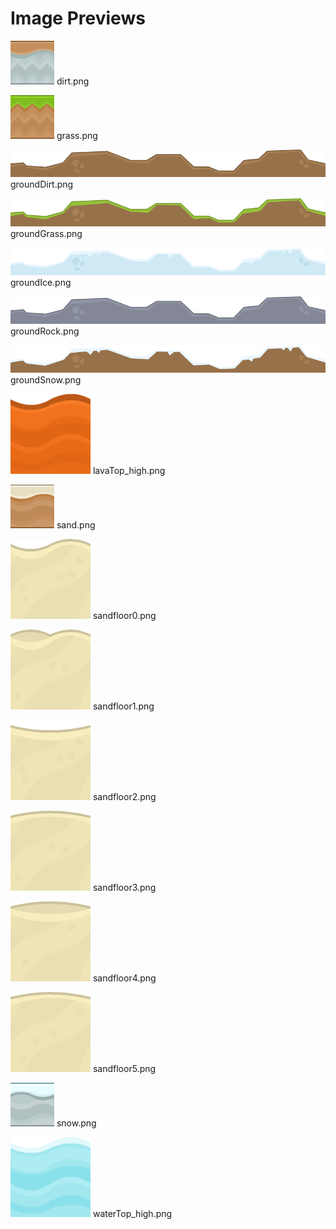 # Image Previews

![dirt.png](dirt.png) dirt.png

![grass.png](grass.png) grass.png

![groundDirt.png](groundDirt.png) groundDirt.png

![groundGrass.png](groundGrass.png) groundGrass.png

![groundIce.png](groundIce.png) groundIce.png

![groundRock.png](groundRock.png) groundRock.png

![groundSnow.png](groundSnow.png) groundSnow.png

![lavaTop_high.png](lavaTop_high.png) lavaTop_high.png

![sand.png](sand.png) sand.png

![sandfloor0.png](sandfloor0.png) sandfloor0.png

![sandfloor1.png](sandfloor1.png) sandfloor1.png

![sandfloor2.png](sandfloor2.png) sandfloor2.png

![sandfloor3.png](sandfloor3.png) sandfloor3.png

![sandfloor4.png](sandfloor4.png) sandfloor4.png

![sandfloor5.png](sandfloor5.png) sandfloor5.png

![snow.png](snow.png) snow.png

![waterTop_high.png](waterTop_high.png) waterTop_high.png

